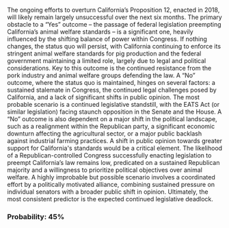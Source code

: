 The ongoing efforts to overturn California’s Proposition 12, enacted in 2018, will likely remain largely unsuccessful over the next six months. The primary obstacle to a “Yes” outcome – the passage of federal legislation preempting California’s animal welfare standards – is a significant one, heavily influenced by the shifting balance of power within Congress. If nothing changes, the status quo will persist, with California continuing to enforce its stringent animal welfare standards for pig production and the federal government maintaining a limited role, largely due to legal and political considerations. Key to this outcome is the continued resistance from the pork industry and animal welfare groups defending the law. A “No” outcome, where the status quo is maintained, hinges on several factors: a sustained stalemate in Congress, the continued legal challenges posed by California, and a lack of significant shifts in public opinion. The most probable scenario is a continued legislative standstill, with the EATS Act (or similar legislation) facing staunch opposition in the Senate and the House. A “No” outcome is also dependent on a major shift in the political landscape, such as a realignment within the Republican party, a significant economic downturn affecting the agricultural sector, or a major public backlash against industrial farming practices. A shift in public opinion towards greater support for California's standards would be a critical element.  The likelihood of a Republican-controlled Congress successfully enacting legislation to preempt California’s law remains low, predicated on a sustained Republican majority and a willingness to prioritize political objectives over animal welfare. A highly improbable but possible scenario involves a coordinated effort by a politically motivated alliance, combining sustained pressure on individual senators with a broader public shift in opinion. Ultimately, the most consistent predictor is the expected continued legislative deadlock.

### Probability: 45%